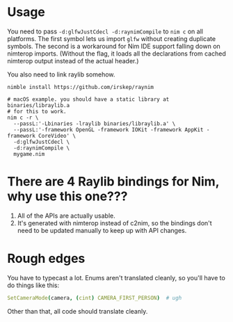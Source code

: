 # Usage

You need to pass `-d:glfwJustCdecl -d:raynimCompile` to `nim c` on all platforms. The first symbol lets us import `glfw` without creating duplicate symbols. The second is a workaround for Nim IDE support falling down on nimterop imports. (Without the flag, it loads all the declarations from cached nimterop output instead of the actual header.)

You also need to link raylib somehow.

```
nimble install https://github.com/irskep/raynim

# macOS example. you should have a static library at binaries/libraylib.a
# for this to work.
nim c -r \
  --passL:'-Lbinaries -lraylib binaries/libraylib.a' \
  --passL:'-framework OpenGL -framework IOKit -framework AppKit -framework CoreVideo' \
  -d:glfwJustCdecl \
  -d:raynimCompile \
  mygame.nim
```

# There are 4 Raylib bindings for Nim, why use this one???

1. All of the APIs are actually usable.
2. It's generated with nimterop instead of c2nim, so the bindings don't need to be updated manually to keep up with API changes.

# Rough edges

You have to typecast a lot. Enums aren't translated cleanly, so you'll have to do things like this:

```nim
SetCameraMode(camera, (cint) CAMERA_FIRST_PERSON)  # ugh
```

Other than that, all code should translate cleanly.